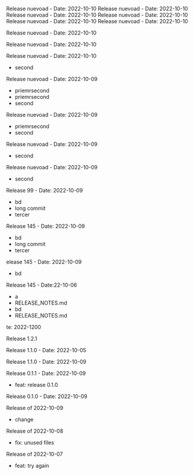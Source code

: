 Release nuevoad - Date: 2022-10-10 
Release nuevoad - Date: 2022-10-10 
Release nuevoad - Date: 2022-10-10 
Release nuevoad - Date: 2022-10-10 
Release nuevoad - Date: 2022-10-10 
Release nuevoad - Date: 2022-10-10 
  
Release nuevoad - Date: 2022-10-10 
  
Release nuevoad - Date: 2022-10-10 
  
Release nuevoad - Date: 2022-10-10 
  * second  
  
Release nuevoad - Date: 2022-10-09 
  * priemrsecond  
  * priemrsecond  
  * second  
  
Release nuevoad - Date: 2022-10-09 
  * priemrsecond  
  * second  
  
Release nuevoad - Date: 2022-10-09 
  * second  
  
Release nuevoad - Date: 2022-10-09 
  * second  
  
Release 99 - Date: 2022-10-09 
  * bd  
  * long commit  
  * tercer  
  
Release 145 - Date: 2022-10-09 
  * bd  
  * long commit  
  * tercer  
  
elease 145 - Date: 2022-10-09 
  * bd  

  
Release 145 - Date:22-10-06 
  * a  
  * RELEASE_NOTES.md  
  * bd  
  * RELEASE_NOTES.md  
  
te: 2022-1200
  

Release 1.2.1 

Release 1.1.0 - Date: 2022-10-05
  

Release 1.1.0 - Date: 2022-10-09 
  

Release 0.1.1 - Date: 2022-10-09 
 * feat: release 0.1.0 

Release 0.1.0 - Date: 2022-10-09 
  

Release of 2022-10-09 
 * change 

Release of 2022-10-08
 * fix: unused files 

Release of 2022-10-07
 * feat: try again